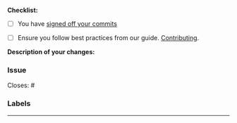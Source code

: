 
**Checklist:**
- [ ] You have [signed off your commits](https://www.kubeflow.org/docs/about/contributing/#sign-off-your-commits)
- [ ] Ensure you follow best practices from our guide. [Contributing](https://github.com/kubeflow/website/blob/master/content/en/docs/about/contributing.md). 


**Description of your changes:**


### Issue

<!--
 If this pull request resolves an open issue, please link the issue in the PR
 description so it will automatically close when the PR is merged.

 See the GitHub documentation for more details and other options:

 https://docs.github.com/en/issues/tracking-your-work-with-issues/linking-a-pull-request-to-an-issue#linking-a-pull-request-to-an-issue-using-a-keyword
-->

Closes: #

<!--Additional Information:-->
### Labels
<!-- Please include labels below by uncommenting them to help us better review PRs -->

<!-- /area central-dashboard -->
<!-- /area katib -->
<!-- /area kserve -->
<!-- /area model-registry -->
<!-- /area notebooks -->
<!-- /area pipelines -->
<!-- /area spark-operator -->
<!-- /area trainer -->
<!-- /area gsoc -->
<!-- /area website -->
<!-- /area community -->
<!-- /area other -->
---

